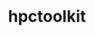 ---
title: "hpctoolkit"
layout: cache
categories: [package, develop-2023-09-24]
meta: {"versions": ["2023.03.01"], "compilers": ["gcc@=11.1.0"], "oss": ["ubuntu20.04"], "platforms": ["linux"], "targets": ["ppc64le", "x86_64_v3"], "stacks": ["e4s", "e4s-power", "root"], "num_specs": 5, "num_specs_by_stack": {"root": 5, "e4s-power": 2, "e4s": 3}}
spec_details: [{"hash": "wi5pgmaupwf6plwsp5lcnjxozpvwqa6z", "compiler": "gcc@=11.1.0", "versions": ["2023.03.01"], "os": "ubuntu20.04", "platform": "linux", "target": "ppc64le", "variants": ["build_system=autotools", "~cray", "~cuda", "~debug", "~level_zero", "+mpi", "~opencl", "+papi", "~python", "~rocm", "+viewer"], "stacks": ["root", "e4s-power"], "size": "-", "tarball": "https://binaries.spack.io/develop-2023-09-24/build_cache/linux-ubuntu20.04-ppc64le/gcc-11.1.0/hpctoolkit-2023.03.01/linux-ubuntu20.04-ppc64le-gcc-11.1.0-hpctoolkit-2023.03.01-wi5pgmaupwf6plwsp5lcnjxozpvwqa6z.spack"}, {"hash": "633uivvulfk46xetc6rjnrct6vkfwzg6", "compiler": "gcc@=11.1.0", "versions": ["2023.03.01"], "os": "ubuntu20.04", "platform": "linux", "target": "ppc64le", "variants": ["build_system=autotools", "~cray", "+cuda", "~debug", "~level_zero", "+mpi", "~opencl", "+papi", "~python", "~rocm", "+viewer"], "stacks": ["root", "e4s-power"], "size": "-", "tarball": "https://binaries.spack.io/develop-2023-09-24/build_cache/linux-ubuntu20.04-ppc64le/gcc-11.1.0/hpctoolkit-2023.03.01/linux-ubuntu20.04-ppc64le-gcc-11.1.0-hpctoolkit-2023.03.01-633uivvulfk46xetc6rjnrct6vkfwzg6.spack"}, {"hash": "bvug2xz6cwntmmyf7ulowddruqjmuakh", "compiler": "gcc@=11.1.0", "versions": ["2023.03.01"], "os": "ubuntu20.04", "platform": "linux", "target": "x86_64_v3", "variants": ["build_system=autotools", "~cray", "+cuda", "~debug", "~level_zero", "+mpi", "~opencl", "+papi", "~python", "~rocm", "+viewer"], "stacks": ["root", "e4s"], "size": "-", "tarball": "https://binaries.spack.io/develop-2023-09-24/build_cache/linux-ubuntu20.04-x86_64_v3/gcc-11.1.0/hpctoolkit-2023.03.01/linux-ubuntu20.04-x86_64_v3-gcc-11.1.0-hpctoolkit-2023.03.01-bvug2xz6cwntmmyf7ulowddruqjmuakh.spack"}, {"hash": "k3n6hqhbzvscy3g4j6c4q2ue7p4obgis", "compiler": "gcc@=11.1.0", "versions": ["2023.03.01"], "os": "ubuntu20.04", "platform": "linux", "target": "x86_64_v3", "variants": ["build_system=autotools", "~cray", "~cuda", "~debug", "~level_zero", "+mpi", "~opencl", "+papi", "~python", "~rocm", "+viewer"], "stacks": ["root", "e4s"], "size": "-", "tarball": "https://binaries.spack.io/develop-2023-09-24/build_cache/linux-ubuntu20.04-x86_64_v3/gcc-11.1.0/hpctoolkit-2023.03.01/linux-ubuntu20.04-x86_64_v3-gcc-11.1.0-hpctoolkit-2023.03.01-k3n6hqhbzvscy3g4j6c4q2ue7p4obgis.spack"}, {"hash": "jytqclkom6eni2bwibpok5uhotqy2rl3", "compiler": "gcc@=11.1.0", "versions": ["2023.03.01"], "os": "ubuntu20.04", "platform": "linux", "target": "x86_64_v3", "variants": ["build_system=autotools", "~cray", "~cuda", "~debug", "~level_zero", "+mpi", "~opencl", "+papi", "~python", "+rocm", "+viewer"], "stacks": ["root", "e4s"], "size": "-", "tarball": "https://binaries.spack.io/develop-2023-09-24/build_cache/linux-ubuntu20.04-x86_64_v3/gcc-11.1.0/hpctoolkit-2023.03.01/linux-ubuntu20.04-x86_64_v3-gcc-11.1.0-hpctoolkit-2023.03.01-jytqclkom6eni2bwibpok5uhotqy2rl3.spack"}]
---